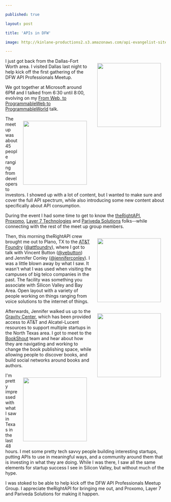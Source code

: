 ---
published: true
layout: post
title: 'APIs in DFW'
image: http://kinlane-productions2.s3.amazonaws.com/api-evangelist-site/blog/dfw-api-meetup-group.jpeg
---

<p><a title="DFW API Professional Meetup Group" href="https://www.meetup.com/DFW-API-Professionals/events/115600132/"><img style="padding: 15px;" src="https://s3.amazonaws.com/kinlane-productions2/events/dfw-api-meetup-group/dfw-api-meetup-group.jpeg" border="0" alt="" width="200" align="right" /></a>
<p>I just got back from the Dallas-Fort Worth area. I visited Dallas last night to help kick off the first gathering of the DFW API Professionals Meetup.
<p>We got together at Microsoft around 6PM and I talked from 6:30 until 8:00, evolving on my <a href="https://kinlane.github.io/talks/api-meetup-dallas-tx/web-to-programmableweb-to-programmableworld/index.html#/" target="_blank">From Web, to ProgrammableWeb to ProgrammableWorld</a> talk.
<p><a title="TheRightAPI" href="http://www.therightapi.com/" target="_blank"><img style="padding: 15px;" src="https://kinlane-productions2.s3.amazonaws.com/api-evangelist-site/company/therightapi-logo-2.png" border="0" alt="" width="200" align="right" /></a>
<p>The meetup was about 45 people ranging from developers to investors.  I showed up with a lot of content, but I wanted to make sure and cover the full API spectrum, while also introducing some new content about specifically about API consumption.
<p>During the event I had some time to get to know the <a href="http://www.therightapi.com/">theRightAPI</a>, <a title="BAaS" href="http://www.proxomo.com/">Proxomo</a><span>,&nbsp;</span><a title="API Management" href="http://www.layer7tech.com/">Layer 7 Technologies</a>&nbsp;<span>and&nbsp;</span><a title="Tech Efficiency and Innovation" href="http://www.parivedasolutions.com/">Pariveda Solutions</a> folks--while connecting with the rest of the meet up group members.
<p><a title="AT&amp;T Foundry" href="https://www.foundry.att.com/"><img style="padding: 15px;" src="https://s3.amazonaws.com/kinlane-productions2/api-evangelist/att/att-foundry.png" border="0" alt="" width="200" align="right" /></a>
<p>Then, this morning theRightAPI crew brought me out to Plano, TX to the <a title="AT&amp;T Foundry" href="https://www.foundry.att.com/">AT&amp;T Foundry</a> (<a href="https://twitter.com/attfoundry">@attfoundry</a>), where I got to talk with Vincent Button (<a href="https://twitter.com/vebutton">@vebutton</a>) and Jennifer Conley (<a href="https://twitter.com/jenniferconley">@jenniferconley</a>).  I was a little blown away by what I saw.  It wasn't what I was used when visiting the campuses of big telco companies in the past.  The facility was something you associate with Silicon Valley and Bay Area. Open layout with a variety of people working on things ranging from voice solutions to the internet of things.
<p><a title="Gravity Center" href="http://gravitycentredallas.com/"><img style="padding: 15px;" src="https://s3.amazonaws.com/kinlane-productions2/api-evangelist/gravity-center/gravity-center-logo.png" border="0" alt="" width="200" align="right" /></a>
<p>Afterwards, Jennifer walked us up to the <a title="Gravity Center" href="http://gravitycentredallas.com/">Gravity Center</a>, which has been provided access to AT&amp;T and Alcatel-Lucent resources to support multiple startups in the North Texas area.  I got to meet to the <a title="Bookshout" href="http://bookshout.com/">BookShout</a> team and hear about how they are navigating and working to change the book publishing space, while allowing people to discover books, and build social networks around books and authors.
<p><a title="Bookshout" href="http://bookshout.com/"><img style="padding: 15px;" src="https://s3.amazonaws.com/kinlane-productions2/api-evangelist/bookshout/bookshout-logo.png" border="0" alt="" width="200" align="right" /></a>
<p>I'm pretty impressed with what I saw in Texas in the last 48 hours.  I met some pretty tech savvy people building interesting startups, putting APIs to use in meaningful ways, and a community around them that is investing in what they are doing. While I was there, I saw all the same elements for startup success I see in Silicon Valley, but without much of the hype.
<p>I was stoked to be able to help kick off the DFW API Professionals Meetup Group.  I appreciate theRightAPI for bringing me out, and  Proxomo, Layer 7 and Pariveda Solutions for making it happen.

